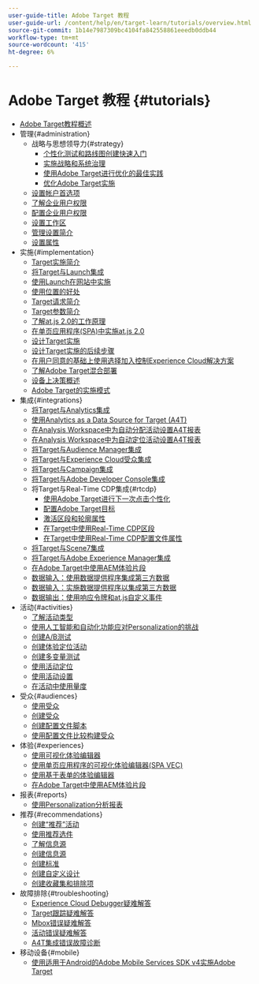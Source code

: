 ```yaml
---
user-guide-title: Adobe Target 教程
user-guide-url: /content/help/en/target-learn/tutorials/overview.html
source-git-commit: 1b14e7987309bc4104fa842558861eeedb0ddb44
workflow-type: tm+mt
source-wordcount: '415'
ht-degree: 6%

---
```



# Adobe Target 教程 {#tutorials}

+ [Adobe Target教程概述](../overview.md)
+ 管理{#administration}
   + 战略与思想领导力{#strategy}
      + [个性化测试和路线图创建快速入门](../strategy/create-personalization-roadmap-testing-plan.md)
      + [实施战略和系统治理](../dev101/1-1-implementation-strategy-sys-governance.md)
      + [使用Adobe Target进行优化的最佳实践](../strategy/target-best-practices-for-optimization.md)
      + [优化Adobe Target实施](../strategy/optimize-your-target-implementation.md)
   + [设置帐户首选项](../administration/set-up-account-preferences.md)
   + [了解企业用户权限](../administration/understanding-enterprise-user-permissions.md)
   + [配置企业用户权限](../dev101/1-2-configure-ent-user-permissions.md)
   + [设置工作区](../administration/set-up-workspaces.md)
   + [管理设置简介](../dev101/1-3-intro-to-admin-setup.md)
   + [设置属性](../administration/set-up-properties.md)
+ 实施{#implementation}
   + [Target实施简介](../dev101/2-1-intro-to-target-implementation.md)
   + [将Target与Launch集成](../dev101/3-1-target-launch.md)
   + [使用Launch在网站中实施](https://experienceleague.adobe.com/docs/launch-learn/implementing-in-websites-with-launch/index.html?lang=en)
   + [使用位置的好处](../dev101/2-2-benefits-of-locations.md)
   + [Target请求简介](../dev101/2-3-intro-to-target-requests.md)
   + [Target参数简介](../dev101/2-4-intro-to-target-params.md)
   + [了解at.js 2.0的工作原理](../implementation/understanding-how-atjs-20-works.md)
   + [在单页应用程序(SPA)中实施at.js 2.0](../implementation/implement-atjs-20-in-a-single-page-application.md)
   + [设计Target实施](../dev101/2-5-design-target-implementation.md)
   + [设计Target实施的后续步骤](../dev101/2-6-next-steps-design-target-implementation.md)
   + [在用户同意的基础上使用选择加入控制Experience Cloud解决方案](https://experienceleague.adobe.com/docs/id-service/using/implementation/opt-in-service/use-opt-in-to-control-experience-cloud-activities-based-on-user-consent.html?lang=en)
   + [了解Adobe Target混合部署](../implementation/hybrid-deployment.md)
   + [设备上决策概述](../implementation/on-device-decisioning-overview.md)
   + [Adobe Target的实施模式](../implementation/implementation-patterns-for-adobe-target.md)
+ 集成{#integrations}
   + [将Target与Analytics集成](../dev101/3-2-target-analytics.md)
   + [使用Analytics as a Data Source for Target (A4T)](../integrations/use-analytics-as-a-data-source-a4t.md)
   + [在Analysis Workspace中为自动分配活动设置A4T报表](../integrations/set-up-a4t-reports-in-analysis-workspace-for-auto-allocate-activities.md)
   + [在Analysis Workspace中为自动定位活动设置A4T报表](../integrations/set-up-a4t-reports-in-analysis-workspace-for-auto-target-activities.md)
   + [将Target与Audience Manager集成](../dev101/3-3-target-dmp.md)
   + [将Target与Experience Cloud受众集成](../dev101/3-4-target-exc-audiences.md)
   + [将Target与Campaign集成](../dev101/3-6-target-campaign.md)
   + [将Target与Adobe Developer Console集成](../dev101/3-7-target-io.md)
   + 将Target与Real-Time CDP集成{#rtcdp}
      + [使用Adobe Target进行下一次点击个性化](../integrations/rtcdp/next-hit-personalization.md)
      + [配置Adobe Target目标](../integrations/rtcdp/configure-the-target-destination.md)
      + [激活区段和轮廓属性](../integrations/rtcdp/activate-segments-and-profile-attributes.md)
      + [在Target中使用Real-Time CDP区段](../integrations/rtcdp/use-rtcdp-segments-in-target.md)
      + [在Target中使用Real-Time CDP配置文件属性](../integrations/rtcdp/use-rtcdp-profile-attributes-in-target.md)
   + [将Target与Scene7集成](../dev101/3-8-target-scene7.md)
   + [将Target与Adobe Experience Manager集成](../dev101/3-5-target-aem.md)
   + [在Adobe Target中使用AEM体验片段](https://helpx.adobe.com/experience-manager/kt/sites/using/experience-fragment-target-offer-feature-video-use.html)
   + [数据输入：使用数据提供程序集成第三方数据](../integrations/use-data-providers-to-integrate-third-party-data.md)
   + [数据输入：实施数据提供程序以集成第三方数据](../integrations/implement-data-providers-to-integrate-third-party-data.md)
   + [数据输出：使用响应令牌和at.js自定义事件](../integrations/use-response-tokens-and-atjs-custom-events.md)
+ 活动{#activities}
   + [了解活动类型](../activities/understanding-the-types-of-activities.md)
   + [使用人工智能和自动化功能应对Personalization的挑战](../activities/use-the-artificial-intelligence-and-automation-capabilities-to-meet-the-challenges-of-personalization.md)
   + [创建A/B测试](../activities/create-ab-tests.md)
   + [创建体验定位活动](../activities/create-experience-targeting-activities.md)
   + [创建多变量测试](../activities/create-multivariate-tests.md)
   + [使用活动定位](../activities/use-activity-targeting.md)
   + [使用活动设置](../activities/use-activity-settings.md)
   + [在活动中使用量度](../activities/use-metrics-in-activities.md)
+ 受众{#audiences}
   + [使用受众](../audiences/use-audiences.md)
   + [创建受众](../audiences/create-audiences.md)
   + [创建配置文件脚本](../audiences/create-profile-scripts.md)
   + [使用配置文件比较构建受众](../audiences/use-profile-comparison-to-build-audiences.md)
+ 体验{#experiences}
   + [使用可视化体验编辑器](../experiences/use-the-visual-experience-composer.md)
   + [使用单页应用程序的可视化体验编辑器(SPA VEC)](../experiences/use-the-visual-experience-composer-for-single-page-applications.md)
   + [使用基于表单的体验编辑器](../experiences/use-the-form-based-experience-composer.md)
   + [在Adobe Target中使用AEM体验片段](https://helpx.adobe.com/experience-manager/kt/sites/using/experience-fragment-target-offer-feature-video-use.html)
+ 报表{#reports}
   + [使用Personalization分析报表](../reports/use-the-personalization-insights-reports.md)
+ 推荐{#recommendations}
   + [创建“推荐”活动](../recommendations/create-a-recommendations-activity.md)
   + [使用推荐选件](../recommendations/use-recommendations-offers.md)
   + [了解信息源](../recommendations/understanding-feeds.md)
   + [创建信息源](../recommendations/create-a-feed.md)
   + [创建标准](../recommendations/create-criteria.md)
   + [创建自定义设计](../recommendations/create-custom-designs.md)
   + [创建收藏集和排除项](../recommendations/create-collections-and-exclusions.md)
+ 故障排除{#troubleshooting}
   + [Experience Cloud Debugger疑难解答](../troubleshooting/troubleshoot-with-the-experience-cloud-debugger.md)
   + [Target跟踪疑难解答](../troubleshooting/troubleshoot-with-target-traces.md)
   + [Mbox错误疑难解答](../dev101/4-1-troubleshoot-mbox-errors.md)
   + [活动错误疑难解答](../dev101/4-2-troubleshoot-activity-errors.md)
   + [A4T集成错误故障诊断](../dev101/4-3-troubleshoot-integration-errors.md)
+ 移动设备{#mobile}
   + [使用适用于Android的Adobe Mobile Services SDK v4实施Adobe Target](../mobile-v4/overview.md)
